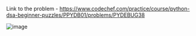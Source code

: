 Link to the problem - https://www.codechef.com/practice/course/python-dsa-beginner-puzzles/PPYDB01/problems/PYDEBUG38


![image](https://github.com/Haleshot/Competitive-Programming/assets/57552973/03953480-e81b-4ca9-8fb3-8f507a6d60b3)
